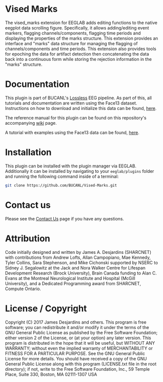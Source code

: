 # Vised Marks
The vised_marks extension for EEGLAB adds editing functions to the native eegplot 
data scrolling figure. Specifically, it allows adding/editing event markers, flagging 
channels/components, flagging time periods and displaying the 
properties of the marks structure. This extension provides an interface and "marks" 
data structure for managing the flagging of channels/components and time periods.
This extension also provides tools for epoching the data for artifact 
detection then concatenating the data back into a continuous form while storing the 
rejection information in the "marks" structure.

# Documentation
This plugin is part of BUCANL's [Lossless](https://github.com/BUCANL/BIDS-Lossless-EEG) EEG pipeline. As part of this, all tutorials and documentation are written using the Face13 dataset. Instructions on how to download and initialize this data can be found, [here](https://github.com/BUCANL/BIDS-Init-Face13-EEGLAB).

The reference manual for this plugin can be found on this repository's accompanying [wiki](https://github.com/BUCANL/Vised-Marks/wiki) page.

A tutorial with examples using the Face13 data can be found, [here](https://bucanl.github.io/SDC-VISED-MARKS/).

# Installation
This plugin can be installed with the plugin manager via EEGLAB. Additionally it can be installed by navigating to your `eeglab/plugins` folder and running the following command inside of a terminal:

```bash
git clone https://github.com/BUCANL/Vised-Marks.git
```

# Contact us
Please see the [Contact Us](https://github.com/BUCANL/Vised-Marks/wiki/Contact-Us) page if you have any questions.

# Attribution
Code initially designed and written by James A. Desjardins (SHARCNET) with contributions
from Andrew Lofts, Allan Campopiano, Mae Kennedy, Tyler Collins, Sara Stephenson, and Mike Cichonski supported by 
NSERC to Sidney J. Segalowitz at the Jack and Nora Walker Centre for Lifespan Development 
Research (Brock University), Brain Canada funding to Alan C. Evans at the Montreal 
Neurological Institute and Hospital (McGill University), and a Dedicated Programming 
award from SHARCNET, Compute Ontario.

# License / Copyright
Copyright (C) 2017 James Desjardins and others. This program is free software; you can redistribute it and/or modify it under the terms of the GNU General Public License as published by the Free Software Foundation; either version 2 of the License, or (at your option) any later version. This program is distributed in the hope that it will be useful, but WITHOUT ANY WARRANTY; without even the implied warranty of MERCHANTABILITY or FITNESS FOR A PARTICULAR PURPOSE. See the GNU General Public License for more details. You should have received a copy of the GNU General Public License along with this program (LICENSE.txt file in the root directory); if not, write to the Free Software Foundation, Inc., 59 Temple Place, Suite 330, Boston, MA 02111-1307 USA
